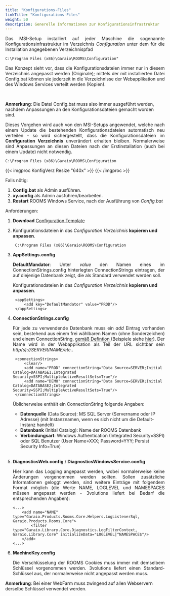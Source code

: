 ```yaml
---
title: "Konfigurations-Files"
linkTitle: "Konfigurations-Files"
weight: 50
description: Generelle Informationen zur Konfigurationsinfrastruktur
---
```

<p align = "justify">
Das MSI-Setup installiert auf jeder Maschine die sogenannte Konfigurationsinfrastruktur im Verzeichnis <i>Configuration</i> unter dem für die Installation angegebenen Verzeichnispfad </p>

```
C:\Program Files (x86)\Garaio\ROOMS\Configuration"
```

<p align = "justify">
Das Konzept sieht vor, dass die Konfigurationsdateien immer nur in diesem Verzeichnis angepasst werden (Originale); mittels der mit installierten Datei Config.bat können sie jederzeit in die Verzeichnisse der Webapplikation und des Windows Services verteilt werden (Kopien). </p> </br>

<b>Anmerkung</b>:
Die Datei Config.bat muss also immer ausgeführt werden, nachdem Anpassungen an den Konfigurationsdateien gemacht worden sind.

<p align = "justify">
Dieses Vorgehen wird auch von den MSI-Setups angewendet, welche nach einem Update die bestehenden Konfigurationsdateien automatisch neu verteilen - so wird sichergestellt, dass die Konfigurationsdateien im <b>Configuration Verzeichnis</b> unverändert erhalten bleiben. Normalerweise sind Anpassungen an diesen Dateien nach der Erstinstallation (auch bei einem Update) nicht notwendig. </p>

```
C:\Program Files (x86)\Garaio\ROOMS\Configuration
```

{{< imgproc KonfigVerz Resize "640x" >}} {{< /imgproc >}}

Falls nötig:

1. **Config.bat** als Admin ausführen.
2. **xy.config** als Admin ausführen/bearbeiten.
3. **Restart** ROOMS Windows Service, nach der Ausführung von *Config.bat*

Anforderungen:

1. **Download** [Configuration Template](https://3volutions.atlassian.net/servicedesk/customer/kb/view/508690433)
2. Konfigurationsdateien in das *Configuration Verzeichnis* **kopieren und anpassen**.
   ```
    C:\Program Files (x86)\Garaio\ROOMS\Configuration
   ```
3. **AppSettings.config** </br>
    <p align = "justify">
    <b>DefaultMandator</b>: Unter <i>value</i> den Namen eines im ConnectionStrings.config hinterlegten ConnectionStrings eintragen, der auf diejenige Datenbank zeigt, die als Standard verwendet werden soll. </p>
    Konfigurationsdateien in das <i>Configuration Verzeichnis</i> <b>kopieren und anpassen</b>.

   ```
    <appSettings>
	    <add key="DefaultMandator" value="PROD"/>
    </appSettings>
    ```

4. **ConnectionStrings.config** </br>
   <p align = "justify">
   Für jede zu verwendende Datenbank muss ein <i>add</i> Eintrag vorhanden sein, bestehend aus einem frei wählbaren Namen (ohne Sonderzeichen) und einem ConnectionString, <a href="http://msdn.microsoft.com/de-de/library/system.data.sqlclient.sqlconnection.connectionstring(v=vs.100).aspx"> gemäß Defintion </a> (Beispiele siehe <a href="http://www.connectionstrings.com/sql-server-2008"> hier</a>). Der Name wird in der Webapplikation als Teil der URL sichtbar sein <i>http(s)://SERVER/NAME/etc.</i>. </p>

   ```
    <connectionStrings>
	    <clear/>
	    <add name="PROD" connectionString="Data Source=SERVER;Initial Catalog=DATABASE1;Integrated Security=SSPI;MultipleActiveResultSets=True"/>
	    <add name="DEMO" connectionString="Data Source=SERVER;Initial Catalog=DATABASE2;Integrated Security=SSPI;MultipleActiveResultSets=True"/>
    </connectionStrings>
   ```

    Üblicherweise enthält ein ConnectionString folgende Angaben:

    -  **Datenquelle** (Data Source): 
    MS SQL Server (Servername oder IP Adresse) (mit Instanznamen, wenn es sich nicht um die Default-Instanz handelt)
    - **Datenbank** (Initial Catalog): Name der ROOMS Datenbank
    - **Verbindungsart**: Windows Authentication (Integrated Security=SSPI) oder SQL Benutzer (User Name=XXX; Password=YYY; Persist Security Info=True) </br> </br>

5. **DiagnosticsWeb.config** / **DiagnosticsWindowsService.config** </br>
    <p align = "justify">
    Hier kann das Logging angepasst werden, wobei normalerweise keine Änderungen vorgenommen werden sollten. Sollen zusätzliche Informationen geloggt werden, sind weitere Einträge mit folgendem Format möglich (die Werte NAME, LOGLEVEL und NAMESPACES müssen angepasst werden - 3volutions liefert bei Bedarf die entsprechenden Angaben): </p>

    ```
    <...>
	    <add name="NAME" type="Garaio.Products.Rooms.Core.Helpers.LogListenerSql, Garaio.Products.Rooms.Core">
		    <filter type="Garaio.Library.Core.Diagnostics.LogFilterContext, Garaio.Library.Core" initializeData="LOGLEVEL|^NAMESPACE$"/>
	    </add>
    <...>
    ```
6. **MachineKey.config** </br>
    <p align = "justify">
    Die Verschlüsselung der ROOMS Cookies muss immer mit demselbem Schlüssel vorgenommen werden. 3volutions liefert einen Standard-Schlüssel aus, der normalerweise nicht angepasst werden muss. </p>

**Anmerkung**:
Bei einer WebFarm muss zwingend auf allen Webservern derselbe Schlüssel verwendet werden.